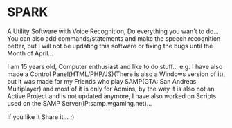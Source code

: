 # SPARK
A Utility Software with Voice Recognition, Do everything you wan't to do...
You can also add commands/statements and make the speech recognition better, but I will not be updating this software or fixing the bugs until the Month of April...

I am 15 years old, Computer enthusiast and like to do stuff... e.g. I have also made a Control Panel(HTML/PHP/JS)(There is also a Windows
version of it), but it was made for my Friends who play SAMP(GTA: San Andreas Multiplayer) and most of it is only for Admins, by the way it is also not an Active Project and is not updated anymore, I have also worked on Scripts used on the SAMP Server(IP:samp.wgaming.net)...

If you like it Share it... ;)
